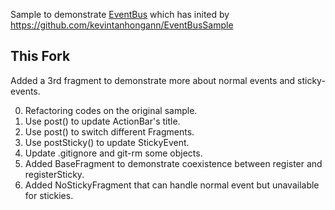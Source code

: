 Sample to demonstrate [EventBus][1] which has inited by https://github.com/kevintanhongann/EventBusSample

This Fork
---------

Added a 3rd fragment to demonstrate more about normal events and sticky-events. 

0. Refactoring codes on the original sample.
1. Use post() to update ActionBar's title.
2. Use post() to switch different Fragments.
3. Use postSticky() to update StickyEvent.
4. Update .gitignore and git-rm some objects.
5. Added BaseFragment to demonstrate coexistence between register and registerSticky.
6. Added NoStickyFragment that can handle normal event but unavailable for stickies.

  [1]: https://github.com/greenrobot/EventBus